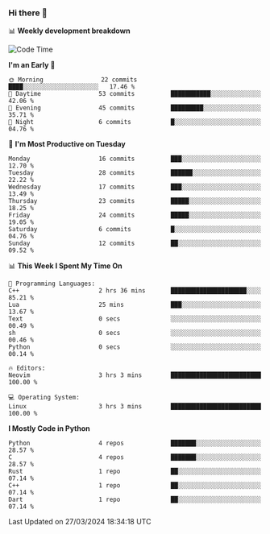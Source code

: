 ### Hi there 👋

📊 **Weekly development breakdown**
<!--START_SECTION:waka-->
![Code Time](http://img.shields.io/badge/Code%20Time-83%20hrs%2027%20mins-blue)

**I'm an Early 🐤** 

```text
🌞 Morning                22 commits          ████░░░░░░░░░░░░░░░░░░░░░   17.46 % 
🌆 Daytime                53 commits          ███████████░░░░░░░░░░░░░░   42.06 % 
🌃 Evening                45 commits          █████████░░░░░░░░░░░░░░░░   35.71 % 
🌙 Night                  6 commits           █░░░░░░░░░░░░░░░░░░░░░░░░   04.76 % 
```
📅 **I'm Most Productive on Tuesday** 

```text
Monday                   16 commits          ███░░░░░░░░░░░░░░░░░░░░░░   12.70 % 
Tuesday                  28 commits          ██████░░░░░░░░░░░░░░░░░░░   22.22 % 
Wednesday                17 commits          ███░░░░░░░░░░░░░░░░░░░░░░   13.49 % 
Thursday                 23 commits          █████░░░░░░░░░░░░░░░░░░░░   18.25 % 
Friday                   24 commits          █████░░░░░░░░░░░░░░░░░░░░   19.05 % 
Saturday                 6 commits           █░░░░░░░░░░░░░░░░░░░░░░░░   04.76 % 
Sunday                   12 commits          ██░░░░░░░░░░░░░░░░░░░░░░░   09.52 % 
```


📊 **This Week I Spent My Time On** 

```text
💬 Programming Languages: 
C++                      2 hrs 36 mins       █████████████████████░░░░   85.21 % 
Lua                      25 mins             ███░░░░░░░░░░░░░░░░░░░░░░   13.67 % 
Text                     0 secs              ░░░░░░░░░░░░░░░░░░░░░░░░░   00.49 % 
sh                       0 secs              ░░░░░░░░░░░░░░░░░░░░░░░░░   00.46 % 
Python                   0 secs              ░░░░░░░░░░░░░░░░░░░░░░░░░   00.14 % 

🔥 Editors: 
Neovim                   3 hrs 3 mins        █████████████████████████   100.00 % 

💻 Operating System: 
Linux                    3 hrs 3 mins        █████████████████████████   100.00 % 
```

**I Mostly Code in Python** 

```text
Python                   4 repos             ███████░░░░░░░░░░░░░░░░░░   28.57 % 
C                        4 repos             ███████░░░░░░░░░░░░░░░░░░   28.57 % 
Rust                     1 repo              ██░░░░░░░░░░░░░░░░░░░░░░░   07.14 % 
C++                      1 repo              ██░░░░░░░░░░░░░░░░░░░░░░░   07.14 % 
Dart                     1 repo              ██░░░░░░░░░░░░░░░░░░░░░░░   07.14 % 
```




 Last Updated on 27/03/2024 18:34:18 UTC
<!--END_SECTION:waka-->
<!--
**R-enanVieira/R-enanVieira** is a ✨ _special_ ✨ repository because its `README.md` (this file) appears on your GitHub profile.

Here are some ideas to get you started:

- 🔭 I’m currently working on ...
- 🌱 I’m currently learning ...
- 👯 I’m looking to collaborate on ...
- 🤔 I’m looking for help with ...
- 💬 Ask me about ...
- 📫 How to reach me: ...
- 😄 Pronouns: ...
- ⚡ Fun fact: ...
-->
